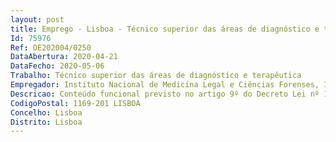 ```yaml
--- 
layout: post
title: Emprego - Lisboa - Técnico superior das áreas de diagnóstico e terapêutica
Id: 75976
Ref: OE202004/0250
DataAbertura: 2020-04-21
DataFecho: 2020-05-06
Trabalho: Técnico superior das áreas de diagnóstico e terapêutica
Empregador: Instituto Nacional de Medicina Legal e Ciências Forenses, I.P.
Descricao: Conteúdo funcional previsto no artigo 9º do Decreto Lei nº 111 2017, de 31 de agosto.
CodigoPostal: 1169-201 LISBOA
Concelho: Lisboa
Distrito: Lisboa
--- 
```

